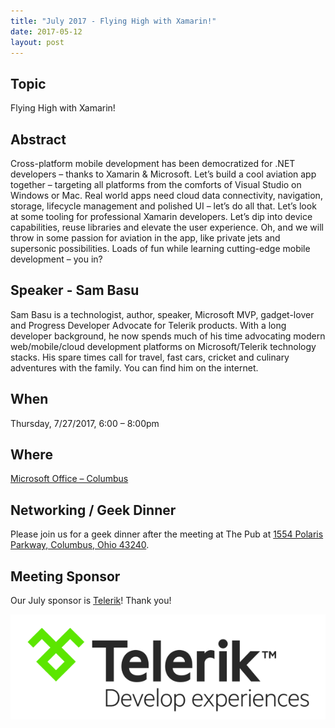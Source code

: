 ```yaml
---
title: "July 2017 - Flying High with Xamarin!"
date: 2017-05-12
layout: post
---
```


## Topic

Flying High with Xamarin!

## Abstract

Cross-platform mobile development has been democratized for .NET developers – 
thanks to Xamarin & Microsoft. Let’s build a cool aviation app together – 
targeting all platforms from the comforts of Visual Studio on Windows or Mac. 
Real world apps need cloud data connectivity, navigation, storage, lifecycle 
management and polished UI – let’s do all that. Let’s look at some tooling for 
professional Xamarin developers. Let’s dip into device capabilities, reuse 
libraries and elevate the user experience. Oh, and we will throw in some 
passion for aviation in the app, like private jets and supersonic 
possibilities. Loads of fun while learning cutting-edge mobile development – 
you in?

## Speaker - Sam Basu

Sam Basu is a technologist, author, speaker, Microsoft MVP, gadget-lover and 
Progress Developer Advocate for Telerik products. With a long developer 
background, he now spends much of his time advocating modern web/mobile/cloud 
development platforms on Microsoft/Telerik technology stacks. His spare times 
call for travel, fast cars, cricket and culinary adventures with the family. 
You can find him on the internet.

## When

Thursday, 7/27/2017, 6:00 – 8:00pm

## Where

[Microsoft Office – Columbus](http://maps.google.com/maps?f=q&amp;hl=en&amp;q=8800+Lyra+Dr.+Columbus,+OH+43240&amp;om=1)

## Networking / Geek Dinner

Please join us for a geek dinner after the meeting at The Pub at [1554 Polaris 
Parkway, Columbus, Ohio 43240](https://goo.gl/maps/TDyKHAxNxZ82).

## Meeting Sponsor

Our July sponsor is [Telerik](http://www.telerik.com/)! Thank you!

[![Telerik](/images/sponsors/telerik_large.png)](http://www.telerik.com//)
